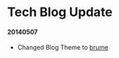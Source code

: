 Tech Blog Update
================

#### 20140507

* Changed Blog Theme to [brume](https://github.com/aigarsdz/brume)
